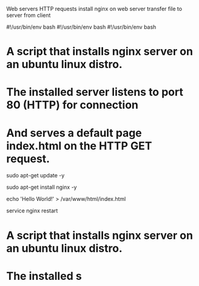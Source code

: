 Web servers
HTTP requests 
install nginx on web server
transfer file to server from client

#!/usr/bin/env bash
#!/usr/bin/env bash
#!/usr/bin/env bash
# A script that installs nginx server on an ubuntu linux distro.
# The installed server listens to port 80 (HTTP) for connection
# And serves a default page index.html on the HTTP  GET request.

sudo apt-get update -y

sudo apt-get install nginx -y

echo 'Hello World!' > /var/www/html/index.html

service nginx restart
# A script that installs nginx server on an ubuntu linux distro.
# The installed s
